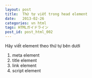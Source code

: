 ```yaml
---
layout: post
title:  Thứ tự viết trong head element
date:   2013-02-26
categories: vn html
tags: HTMLガイドライン
post_id: post_html_002
---
```

Hãy viết element theo thứ tự bên dưới

<div>
  <ol>
    <li>meta element</li>
    <li>title element</li>
    <li>link element</li>
    <li>script element</li>
  </ol>
</div>
